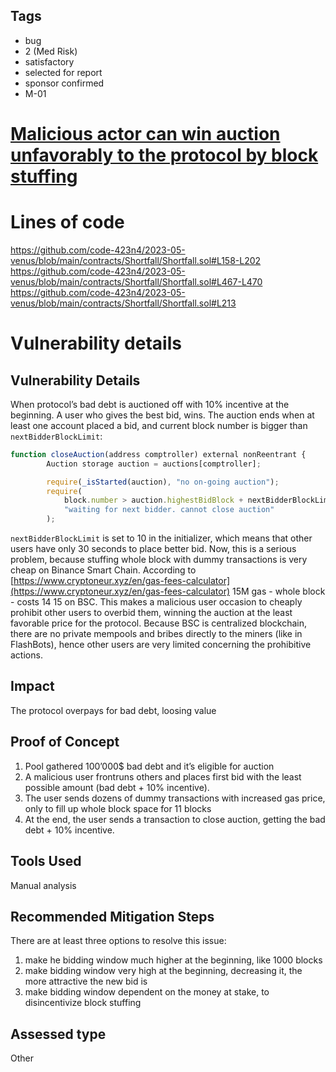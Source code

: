 ## Tags

- bug
- 2 (Med Risk)
- satisfactory
- selected for report
- sponsor confirmed
- M-01

# [Malicious actor can win auction unfavorably to the protocol by block stuffing](https://github.com/code-423n4/2023-05-venus-findings/issues/525) 

# Lines of code

https://github.com/code-423n4/2023-05-venus/blob/main/contracts/Shortfall/Shortfall.sol#L158-L202
https://github.com/code-423n4/2023-05-venus/blob/main/contracts/Shortfall/Shortfall.sol#L467-L470
https://github.com/code-423n4/2023-05-venus/blob/main/contracts/Shortfall/Shortfall.sol#L213


# Vulnerability details

## Vulnerability Details

When protocol’s bad debt is auctioned off with 10% incentive at the beginning. A user who gives the best bid, wins. The auction ends when at least one account placed a bid, and current block number is bigger than `nextBidderBlockLimit`:

```jsx
function closeAuction(address comptroller) external nonReentrant {
        Auction storage auction = auctions[comptroller];

        require(_isStarted(auction), "no on-going auction");
        require(
            block.number > auction.highestBidBlock + nextBidderBlockLimit && auction.highestBidder != address(0),
            "waiting for next bidder. cannot close auction"
        );
```

`nextBidderBlockLimit` is set to 10 in the initializer, which means that other users have only 30 seconds to place better bid. Now, this is a serious problem, because stuffing whole block with dummy transactions is very cheap on Binance Smart Chain. According to [https://www.cryptoneur.xyz/en/gas-fees-calculator](https://www.cryptoneur.xyz/en/gas-fees-calculator) 15M gas - whole block - costs 14$~15$ on BSC. This makes a malicious user occasion to cheaply prohibit other users to overbid them, winning the auction at the least favorable price for the protocol. Because BSC is centralized blockchain, there are no private mempools and bribes directly to the miners (like in FlashBots), hence other users are very limited concerning the prohibitive actions.

## Impact

The protocol overpays for bad debt, loosing value

## Proof of Concept

1. Pool gathered 100’000$ bad debt and it’s eligible for auction
2. A malicious user frontruns others and places first bid with the least possible amount (bad debt + 10% incentive).
3. The user sends dozens of dummy transactions with increased gas price, only to fill up whole block space for 11 blocks
4. At the end, the user sends a transaction to close auction, getting the bad debt + 10% incentive. 

## Tools Used

Manual analysis

## Recommended Mitigation Steps

There are at least three options to resolve this issue:

1. make he bidding window much higher at the beginning, like 1000 blocks
2. make bidding window very high at the beginning, decreasing it, the more attractive the new bid is
3. make bidding window dependent on the money at stake, to disincentivize block stuffing


## Assessed type

Other
